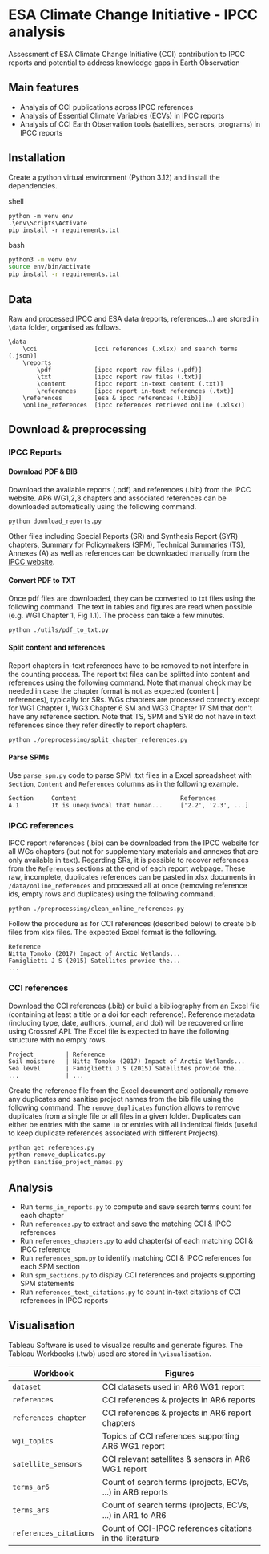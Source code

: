 # ESA Climate Change Initiative - IPCC analysis

Assessment of ESA Climate Change Initiative (CCI) contribution to IPCC reports and potential to address knowledge gaps in Earth Observation

## Main features

- Analysis of CCI publications across IPCC references
- Analysis of Essential Climate Variables (ECVs) in IPCC reports
- Analysis of CCI Earth Observation tools (satellites, sensors, programs) in IPCC reports

## Installation

Create a python virtual environment (Python 3.12) and install the dependencies.

shell

```shell
python -m venv env
.\env\Scripts\Activate
pip install -r requirements.txt
```

bash

```bash
python3 -m venv env
source env/bin/activate
pip install -r requirements.txt
```

## Data

Raw and processed IPCC and ESA data (reports, references...) are stored in `\data` folder, organised as follows.

```
\data
    \cci                [cci references (.xlsx) and search terms (.json)]
    \reports
        \pdf            [ipcc report raw files (.pdf)]
        \txt            [ipcc report raw files (.txt)]
        \content        [ipcc report in-text content (.txt)]
        \references     [ipcc report in-text references (.txt)]
    \references         [esa & ipcc references (.bib)]
    \online_references  [ipcc references retrieved online (.xlsx)]
```

## Download & preprocessing

### IPCC Reports

#### Download PDF & BIB

Download the available reports (.pdf) and references (.bib) from the IPCC website.
AR6 WG1,2,3 chapters and associated references can be downloaded automatically using the following command.

```python
python download_reports.py
```

Other files including Special Reports (SR) and Synthesis Report (SYR) chapters, Summary for Policymakers (SPM), Technical Summaries (TS), Annexes (A) as well as references can be downloaded manually from the [IPCC website](https://www.ipcc.ch).

#### Convert PDF to TXT

Once pdf files are downloaded, they can be converted to txt files using the following command. The text in tables and figures are read when possible (e.g. WG1 Chapter 1, Fig 1.1). The process can take a few minutes.

```
python ./utils/pdf_to_txt.py
```

#### Split content and references

Report chapters in-text references have to be removed to not interfere in the counting process. The report txt files can be splitted into content and references using the following command. Note that manual check may be needed in case the chapter format is not as expected (content | references), typically for SRs. WGs chapters are processed correctly except for WG1 Chapter 1, WG3 Chapter 6 SM and WG3 Chapter 17 SM that don't have any reference section. Note that TS, SPM and SYR do not have in text references since they refer directly to report chapters.

```
python ./preprocessing/split_chapter_references.py
```

#### Parse SPMs

Use `parse_spm.py` code to parse SPM .txt files in a Excel spreadsheet with `Section`, `Content` and `References` columns as in the following example.
```
Section     Content                             References
A.1         It is unequivocal that human...     ['2.2', '2.3', ...]
```

### IPCC references

IPCC report references (.bib) can be downloaded from the IPCC website for all WGs chapters (but not for supplementary materials and annexes that are only available in text). Regarding SRs, it is possible to recover references from the `References` sections at the end of each report webpage. These raw, incomplete, duplicates references can be pasted in xlsx documents in `/data/online_references` and processed all at once (removing reference ids, empty rows and duplicates) using the following command.

```
python ./preprocessing/clean_online_references.py
```

Follow the procedure as for CCI references (described below) to create bib files from xlsx files. The expected Excel format is the following.
```
Reference
Nitta Tomoko (2017) Impact of Arctic Wetlands...
Famiglietti J S (2015) Satellites provide the...
...
```

### CCI references

Download the CCI references (.bib) or build a bibliography from an Excel file (containing at least a title or a doi for each reference). Reference metadata (including type, date, authors, journal, and doi) will be recovered online using Crossref API. The Excel file is expected to have the following structure with no empty rows.

```
Project         | Reference
Soil moisture   | Nitta Tomoko (2017) Impact of Arctic Wetlands...
Sea level       | Famiglietti J S (2015) Satellites provide the...
...             | ...
```

Create the reference file from the Excel document and optionally remove any duplicates and sanitise project names from the bib file using the following command. The `remove_duplicates` function allows to remove duplicates from a single file or all files in a given folder. Duplicates can either be entries with the same `ID` or entries with all indentical fields (useful to keep duplicate references associated with different Projects).

```python
python get_references.py
python remove_duplicates.py
python sanitise_project_names.py
```

## Analysis

- Run `terms_in_reports.py` to compute and save search terms count for each chapter
- Run `references.py` to extract and save the matching CCI & IPCC references
- Run `references_chapters.py` to add chapter(s) of each matching CCI & IPCC reference
- Run `references_spm.py` to identify matching CCI & IPCC references for each SPM section
- Run `spm_sections.py` to display CCI references and projects supporting SPM statements
- Run `references_text_citations.py` to count in-text citations of CCI references in IPCC reports

## Visualisation

Tableau Software is used to visualize results and generate figures. The Tableau Workbooks (.twb) used are stored in `\visualisation`.

| Workbook                  | Figures |
| --- | --- |
| `dataset`                 | CCI datasets used in AR6 WG1 report |
| `references`              | CCI references & projects in AR6 reports |
| `references_chapter`      | CCI references & projects in AR6 report chapters |
| `wg1_topics`              | Topics of CCI references supporting AR6 WG1 report |
| `satellite_sensors`       | CCI relevant satellites & sensors in AR6 WG1 report |
| `terms_ar6`               | Count of search terms (projects, ECVs, ...) in AR6 reports |
| `terms_ars`               | Count of search terms (projects, ECVs, ...) in AR1 to AR6 |
| `references_citations`    | Count of CCI-IPCC references citations in the literature |

